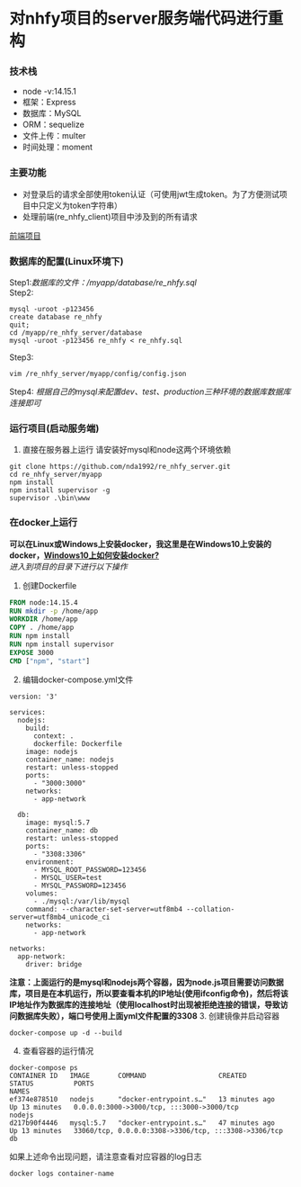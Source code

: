 # 对nhfy项目的server服务端代码进行重构
### 技术栈
- node -v:14.15.1
- 框架：Express
- 数据库：MySQL
- ORM：sequelize
- 文件上传：multer
- 时间处理：moment
### 主要功能
- 对登录后的请求全部使用token认证（可使用jwt生成token。为了方便测试项目中只定义为token字符串）
- 处理前端(re_nhfy_client)项目中涉及到的所有请求

[前端项目](https://github.com/nda1992/re_nhfy_client.git)
### 数据库的配置(Linux环境下)
Step1:*数据库的文件：/myapp/database/re_nhfy.sql*<br>
Step2:
``` shell
mysql -uroot -p123456
create database re_nhfy
quit;
cd /myapp/re_nhfy_server/database
mysql -uroot -p123456 re_nhfy < re_nhfy.sql
```
Step3: 
```shell
vim /re_nhfy_server/myapp/config/config.json
```
Step4: *根据自己的mysql来配置dev、test、production三种环境的数据库数据库连接即可*

### 运行项目(启动服务端)
1. 直接在服务器上运行
请安装好mysql和node这两个环境依赖
 ```shell
git clone https://github.com/nda1992/re_nhfy_server.git
cd re_nhfy_server/myapp
npm install
npm install supervisor -g
supervisor .\bin\www
 ```
 ### 在docker上运行
 **可以在Linux或Windows上安装docker，我这里是在Windows10上安装的docker，[Windows10上如何安装docker?](https://zhuanlan.zhihu.com/p/148511634)**<br>
 *进入到项目的目录下进行以下操作*
 1. 创建Dockerfile
 ``` Dockerfile
FROM node:14.15.4
RUN mkdir -p /home/app
WORKDIR /home/app
COPY . /home/app
RUN npm install
RUN npm install supervisor
EXPOSE 3000
CMD ["npm", "start"]
 ```

2. 编辑docker-compose.yml文件
```
version: '3'

services:
  nodejs:
    build:
      context: .
      dockerfile: Dockerfile
    image: nodejs
    container_name: nodejs
    restart: unless-stopped
    ports:
      - "3000:3000"
    networks:
      - app-network

  db:
    image: mysql:5.7
    container_name: db
    restart: unless-stopped
    ports:
      - "3308:3306"
    environment:
      - MYSQL_ROOT_PASSWORD=123456
      - MYSQL_USER=test
      - MYSQL_PASSWORD=123456
    volumes:
      - ./mysql:/var/lib/mysql
    command: --character-set-server=utf8mb4 --collation-server=utf8mb4_unicode_ci
    networks:
      - app-network

networks:
  app-network:
    driver: bridge
```
**注意：上面运行的是mysql和nodejs两个容器，因为node.js项目需要访问数据库，项目是在本机运行，所以要查看本机的IP地址(使用ifconfig命令)，然后将该IP地址作为数据库的连接地址（使用localhost时出现被拒绝连接的错误，导致访问数据库失败），端口号使用上面yml文件配置的3308**
3. 创建镜像并启动容器
```
docker-compose up -d --build
``` 
4. 查看容器的运行情况
```
docker-compose ps
CONTAINER ID   IMAGE       COMMAND                  CREATED          STATUS          PORTS                                                  NAMES
ef374e878510   nodejs      "docker-entrypoint.s…"   13 minutes ago   Up 13 minutes   0.0.0.0:3000->3000/tcp, :::3000->3000/tcp              nodejs
d217b90f4446   mysql:5.7   "docker-entrypoint.s…"   47 minutes ago   Up 13 minutes   33060/tcp, 0.0.0.0:3308->3306/tcp, :::3308->3306/tcp   db
```

如果上述命令出现问题，请注意查看对应容器的log日志
```
docker logs container-name
```